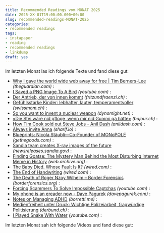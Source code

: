 ```yaml
---
title: Recommended Readings vom MONAT 2025
date: 2025-XX-01T19:00:00.000+00:00
slug: recommended-readings-MONAT-2025
categories:
- recommended readings
tags:
- instapaper
- reading
- recommended readings
- linkdump
draft: yes
---
```


Im letzten Monat las ich folgende Texte und fand diese gut:


- [Why I gave the world wide web away for free | Tim Berners-Lee](https://www.theguardian.com/technology/2025/sep/28/why-i-gave-the-world-wide-web-away-for-free) *(theguardian.com)* : 
- [I Saved a PNG Image To A Bird](https://www.youtube.com/watch?v=hCQCP-5g5bo) *(youtube.com)* : 
- [Der Antrieb, der von innen kommt](https://www.fritzundfraenzi.ch/lernen/der-antrieb-der-von-innen-kommt/) *(fritzundfraenzi.ch)* : 
- [Gefühlsstarke Kinder: lebhafter, lauter, temperamentvoller](https://www.swissmom.ch/de/familie/herausforderungen/gefuehlsstarke-kinder-101773) *(swissmom.ch)* : 
- [So you want to invent a nuclear weapon](https://dynomight.net/nukes/) *(dynomight.net)* : 
- [«Die Stei wäre nid gfloge, wenn mir nid Gummi gä hätte»](https://bajour.ch/a/die-stei-ware-nid-gfloge-wenn-mir-nid-gummi-ga-hatte) *(bajour.ch)* : 
- [How Tim Cook sold out Steve Jobs - Anil Dash](https://www.anildash.com//2025/09/09/how-tim-cook-sold-out-steve-jobs/) *(anildash.com)* : 
- [Always invite Anna](https://sharif.io/anna-alexei) *(sharif.io)* : 
- [Blueprints: Nicola Stäubli—Co-Founder of MONoPOLE](https://gethegoods.com/articles/blueprints-nicola-staubli-co-founder-of-monopole) *(gethegoods.com)* : 
- [Sandia team creates X-ray images of the future](https://newsreleases.sandia.gov/sandia-team-creates-x-ray-images-of-the-future/) *(newsreleases.sandia.gov)* : 
- [Finding Goatse: The Mystery Man Behind the Most Disturbing Internet Meme in History](https://web.archive.org/web/20140222014628/http://gawker.com/finding-goatse-the-mystery-man-behind-the-most-disturb-5899787) *(web.archive.org)* : 
- [The Baby Died. Whose Fault Is It?](https://www.wired.com/story/the-baby-died-whose-fault-is-it-surrogate-pregnancy/) *(wired.com)* : 
- [The End of Handwriting](https://www.wired.com/story/the-end-of-handwriting/) *(wired.com)* : 
- [The Death of Roger Nzoy Wilhelm – Border Forensics](https://www.borderforensics.org/investigations/nzoy/) *(borderforensics.org)* : 
- [Forcing Scammers To Solve Impossible Captchas](https://www.youtube.com/watch?feature=youtu.be&amp;v=TOzEnwl7LkA) *(youtube.com)* : 
- [My phone is an ereader now - Dave Pagurek](https://www.davepagurek.com/blog/minimal-phone/) *(davepagurek.com)* : 
- [Notes on Managing ADHD](https://borretti.me/article/notes-on-managing-adhd) *(borretti.me)* : 
- [Medienfreiheit unter Druck: Wichtige Polizeiarbeit, fragwürdige Politisierung](https://www.derbund.ch/bern-wichtige-polizeiarbeit-fragwuerdige-politisierung-592991768538) *(derbund.ch)* : 
- [I Played Snake With Water](https://www.youtube.com/watch?feature=shared&amp;v=rf-efIZI_Dg) *(youtube.com)* : 


Im letzten Monat sah ich folgende Videos und fand diese gut:
